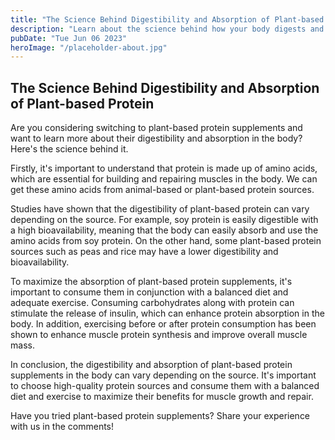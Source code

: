```yaml
---
title: "The Science Behind Digestibility and Absorption of Plant-based Protein"
description: "Learn about the science behind how your body digests and absorbs plant-based protein supplements. Get insights into how to maximize the benefits of your protein supplement intake."
pubDate: "Tue Jun 06 2023"
heroImage: "/placeholder-about.jpg"
---
```


## The Science Behind Digestibility and Absorption of Plant-based Protein

Are you considering switching to plant-based protein supplements and want to learn more about their digestibility and absorption in the body? Here&#39;s the science behind it.

Firstly, it&#39;s important to understand that protein is made up of amino acids, which are essential for building and repairing muscles in the body. We can get these amino acids from animal-based or plant-based protein sources.

Studies have shown that the digestibility of plant-based protein can vary depending on the source. For example, soy protein is easily digestible with a high bioavailability, meaning that the body can easily absorb and use the amino acids from soy protein. On the other hand, some plant-based protein sources such as peas and rice may have a lower digestibility and bioavailability.

To maximize the absorption of plant-based protein supplements, it&#39;s important to consume them in conjunction with a balanced diet and adequate exercise. Consuming carbohydrates along with protein can stimulate the release of insulin, which can enhance protein absorption in the body. In addition, exercising before or after protein consumption has been shown to enhance muscle protein synthesis and improve overall muscle mass.

In conclusion, the digestibility and absorption of plant-based protein supplements in the body can vary depending on the source. It&#39;s important to choose high-quality protein sources and consume them with a balanced diet and exercise to maximize their benefits for muscle growth and repair.

Have you tried plant-based protein supplements? Share your experience with us in the comments!